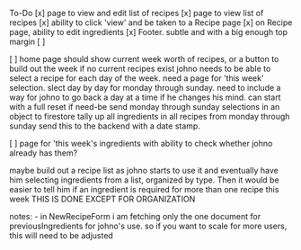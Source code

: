 To-Do 
[x] page to view and edit list of recipes
    [x] page to view list of recipes
    [x] ability to click 'view' and be taken to a Recipe page
    [x] on Recipe page, ability to edit ingredients
[x] Footer. subtle and with a big enough top margin
[ ]

[ ] home page should show current week worth of recipes, or a button to build out the week if no current recipes exist
    johno needs to be able to select a recipe for each day of the week. 
        need a page for 'this week' selection. 
        slect day by day for monday through sunday.
        need to include a way for johno to go back a day at a time if he changes his mind. can start with a full reset if need-be
        send monday through sunday selections in an object to firestore
        tally up all ingredients in all recipes from monday through sunday
        send this to the backend with a date stamp. 
        
[ ] page for 'this week's ingredients with ability to check whether johno already has them?



maybe build out a recipe list as johno starts to use it and eventually have him selecting ingredients from a list, organized by type. Then it would be easier to tell him if an ingredient is required for more than one recipe this week THIS IS DONE EXCEPT FOR ORGANIZATION


notes:
    - in NewRecipeForm i am fetching only the one document for previousIngredients for johno's use. so if you want to scale for more users, this will need to be adjusted